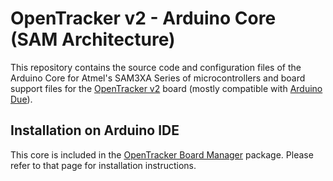 # OpenTracker v2 - Arduino Core (SAM Architecture)

This repository contains the source code and configuration files of the Arduino Core for Atmel's SAM3XA Series of microcontrollers and board support files for the [OpenTracker v2](https://geolink.io/opentracker.php) board (mostly compatible with [Arduino Due](https://www.arduino.cc/en/Main/ArduinoBoardDue)).

## Installation on Arduino IDE

This core is included in the [OpenTracker Board Manager](https://github.com/geolink/opentracker-arduino-board) package. Please refer to that page for installation instructions.
